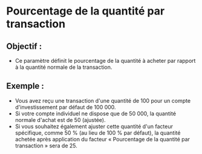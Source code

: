 # **Pourcentage de la quantité par transaction**

## Objectif :

- Ce paramètre définit le pourcentage de la quantité à acheter par rapport à la quantité normale de la transaction.

## Exemple :

- Vous avez reçu une transaction d'une quantité de 100 pour un compte d'investissement par défaut de 100 000.
- Si votre compte individuel ne dispose que de 50 000, la quantité normale d'achat est de 50 (ajustée).
- Si vous souhaitez également ajuster cette quantité d'un facteur spécifique, comme 50 % (au lieu de 100 % par défaut), la quantité achetée après application du facteur « Pourcentage de la quantité par transaction » sera de 25.

